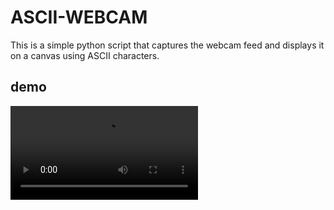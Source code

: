 # ASCII-WEBCAM

This is a simple python script that captures the webcam feed and displays it on a canvas using ASCII characters.

## demo

![Demo](./docs/demo.mp4)
